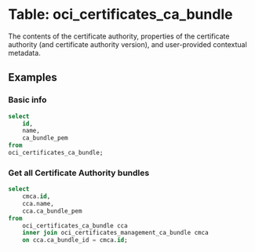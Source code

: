 # Table: oci_certificates_ca_bundle

The contents of the certificate authority, properties of the certificate authority (and certificate authority version), and user-provided contextual metadata.

## Examples

### Basic info

```sql
select
    id,
    name,
    ca_bundle_pem
from
oci_certificates_ca_bundle;
```
### Get all Certificate Authority bundles

```sql
select
    cmca.id,
    cca.name,
    cca.ca_bundle_pem
from
    oci_certificates_ca_bundle cca
    inner join oci_certificates_management_ca_bundle cmca
    on cca.ca_bundle_id = cmca.id;
```